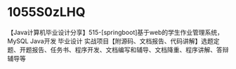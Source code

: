 # 1055S0zLHQ
【Java计算机毕业设计分享】515-[springboot]基于web的学生作业管理系统，MySQL Java开发 毕业设计 实战项目【附源码、文档报告、代码讲解】选题定题、开题报告、任务书、程序开发、文档编写和辅导、文档降重、程序讲解、答辩辅导等
